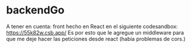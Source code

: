 # backendGo
A tener en cuenta: front hecho en React en el siguiente codesandbox: https://55k82w.csb.app/ 
Es por esto que le agregue un middleware para que me deje hacer las peticiones desde react (habia problemas de cors.) 